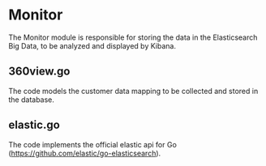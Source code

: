 # Monitor
The Monitor module is responsible for storing the data in the Elasticsearch Big Data, to be analyzed and displayed by Kibana.

## 360view.go
The code models the customer data mapping to be collected and stored in the database.

## elastic.go
The code implements the official elastic api for Go (https://github.com/elastic/go-elasticsearch).